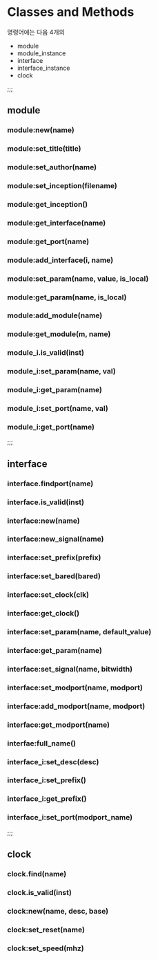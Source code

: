 # Classes and Methods

명령어에는 다음 4개의 

* module
* module_instance
* interface
* interface_instance
* clock

;;;

## module

### module:new(name)

### module:set_title(title)

### module:set_author(name)

### module:set_inception(filename)

### module:get_inception()

### module:get_interface(name)

### module:get_port(name)

### module:add_interface(i, name)

### module:set_param(name, value, is_local)

### module:get_param(name, is_local)

### module:add_module(name)

### module:get_module(m, name)

### module_i.is_valid(inst)

### module_i:set_param(name, val)

### module_i:get_param(name)

### module_i:set_port(name, val)

### module_i:get_port(name)

;;;

## interface

### interface.findport(name)

### interface.is_valid(inst)

### interface:new(name)

### interface:new_signal(name)

### interface:set_prefix(prefix)

### interface:set_bared(bared)

### interface:set_clock(clk)

### interface:get_clock()

### interface:set_param(name, default_value)

### interface:get_param(name)

### interface:set_signal(name, bitwidth)

### interface:set_modport(name, modport)

### interface:add_modport(name, modport)

### interface:get_modport(name)

### interfae:full_name()

### interface_i:set_desc(desc)

### interface_i:set_prefix()

### interface_i:get_prefix()

### interface_i:set_port(modport_name)



;;;

## clock

### clock.find(name)

### clock.is_valid(inst)

### clock:new(name, desc, base)

### clock:set_reset(name)

### clock:set_speed(mhz)
